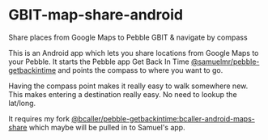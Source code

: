 # GBIT-map-share-android
Share places from Google Maps to Pebble GBIT &amp; navigate by compass

This is an Android app which lets you share locations from Google Maps to your Pebble.
It starts the Pebble app Get Back In Time [@samuelmr/pebble-getbackintime](https://github.com/samuelmr/pebble-getbackintime) and points the compass to where you want to go.

Having the compass point makes it really easy to walk somewhere new. This makes entering a destination really easy. No need to lookup the lat/long.

It requires my fork [@bcaller/pebble-getbackintime:bcaller-android-maps-share](https://github.com/bcaller/pebble-getbackintime/tree/bcaller-android-maps-share) which maybe will be pulled in to Samuel's app.

